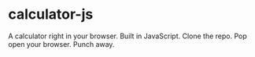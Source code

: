 # calculator-js
A calculator right in your browser. Built in JavaScript. Clone the repo. Pop open your browser. Punch away.
